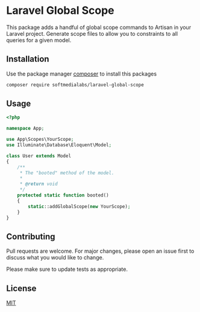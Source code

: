# Laravel Global Scope

This package adds a handful of global scope commands to Artisan in your Laravel project. Generate scope files to allow you to constraints to all queries for a given model.
## Installation

Use the package manager [composer](https://getcomposer.org/) to install this packages

```bash
composer require softmedialabs/laravel-global-scope
```

## Usage

```php
<?php

namespace App;

use App\Scopes\YourScope;
use Illuminate\Database\Eloquent\Model;

class User extends Model
{
    /**
     * The "booted" method of the model.
     *
     * @return void
     */
    protected static function booted()
    {
        static::addGlobalScope(new YourScope);
    }
}
```

## Contributing
Pull requests are welcome. For major changes, please open an issue first to discuss what you would like to change.

Please make sure to update tests as appropriate.

## License
[MIT](https://choosealicense.com/licenses/mit/)
